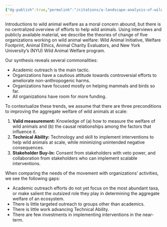 ```yaml
---
{"dg-publish":true,"permalink":"/citations/a-landscape-analysis-of-wild-animal-welfare-rethink-priorities/","tags":["movement_building","wild_animals"],"created":"2025-10-23T17:42:46.631+01:00","updated":"2025-10-23T17:42:46.632+01:00"}
---
```


Introductions to wild animal welfare as a moral concern abound, but there is no centralized overview of efforts to help wild animals. Using interviews and publicly available material, we describe the theories of change of five organizations working on wild animal welfare: Wild Animal Initiative, Welfare Footprint, Animal Ethics, Animal Charity Evaluators, and New York University’s (NYU) Wild Animal Welfare program.

Our synthesis reveals several commonalities:

*   Academic outreach is the main tactic.
*   Organizations have a cautious attitude towards controversial efforts to ameliorate non-anthropogenic harms.
*   Organizations have focused mostly on helping mammals and birds so far.
*   All organizations have room for more funding.

To contextualize these trends, we assume that there are three preconditions to improving the aggregate welfare of wild animals at scale:

1.  **Valid measurement:** Knowledge of (a) how to measure the welfare of wild animals and (b) the causal relationships among the factors that influence it.
2.  **Technical Ability:** Technology and skill to implement interventions to help wild animals at scale, while minimizing unintended negative consequences.
3.  **Stakeholder Buy-In:** Consent from stakeholders with veto power, and collaboration from stakeholders who can implement scalable interventions.

When comparing the needs of the movement with organizations’ activities, we see the following gaps:

*   Academic outreach efforts do not yet focus on the most abundant taxa, or make salient the outsized role they play in determining the aggregate welfare of an ecosystem.
*   There is little targeted outreach to groups other than academics.
*   There is little work advancing Technical Ability.
*   There are few investments in implementing interventions in the near-term.